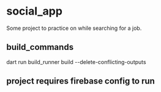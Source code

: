 # social_app
Some project to practice on while searching for a job.

## build_commands

 dart run build_runner build --delete-conflicting-outputs

## project requires firebase config to run
